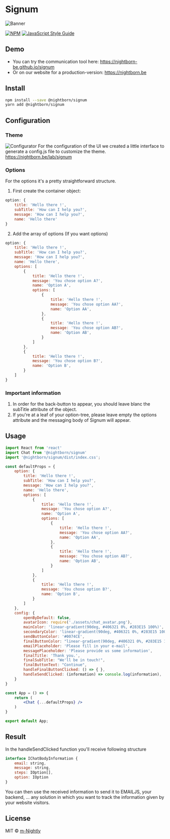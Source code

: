 # Signum
![Banner](https://github.com/nightborn-be/signum/blob/master/lab_signum.png)

[![NPM](https://img.shields.io/npm/v/signum.svg)](https://www.npmjs.com/package/signum) [![JavaScript Style Guide](https://img.shields.io/badge/code_style-standard-brightgreen.svg)](https://standardjs.com)

## Demo

- You can try the communication tool here: https://nightborn-be.github.io/signum
- Or on our website for a production-version: https://nightborn.be

## Install

```bash
npm install --save @nightborn/signum
yarn add @nightborn/signum
```

## Configuration

### Theme
![Configurator](https://github.com/nightborn-be/signum/blob/master/lab_signum_configurator.png)
For the configuration of the UI we created a little interface to generate a config.js file to customize the theme.
https://nightborn.be/lab/signum

### Options
For the options it's a pretty straightforward structure.

1. First create the container object:

```jsx
option: {
    title: 'Hello there !',
    subTitle: 'How can I help you?',
    message: 'How can I help you?',
    name: 'Hello there'
}
```

2. Add the array of options (If you want options)
```jsx
option: {
    title: 'Hello there !',
    subTitle: 'How can I help you?',
    message: 'How can I help you?',
    name: 'Hello there',
    options: [
        {
            title: 'Hello there !',
            message: 'You chose option A?',
            name: 'Option A',
            options: [
                {
                    title: 'Hello there !',
                    message: 'You chose option AA?',
                    name: 'Option AA',
                },
                {
                    title: 'Hello there !',
                    message: 'You chose option AB?',
                    name: 'Option AB',
                }
            ]
        },
        {
            title: 'Hello there !',
            message: 'You chose option B?',
            name: 'Option B',
        }
    ]
}
```


### Important information

1. In order for the back-button to appear, you should leave blanc the subTitle attribute of the object.
2. If you're at a leaf of your option-tree, please leave empty the options attribute and the messaging body of Signum will appear.


## Usage

```jsx
import React from 'react'
import Chat from '@nightborn/signum'
import '@nightborn/signum/dist/index.css';

const defaultProps = {
    option: {
        title: 'Hello there !',
        subTitle: 'How can I help you?',
        message: 'How can I help you?',
        name: 'Hello there',
        options: [
            {
                title: 'Hello there !',
                message: 'You chose option A?',
                name: 'Option A',
                options: [
                    {
                        title: 'Hello there !',
                        message: 'You chose option AA?',
                        name: 'Option AA',
                    },
                    {
                        title: 'Hello there !',
                        message: 'You chose option AB?',
                        name: 'Option AB',
                    }
                ]
            },
            {
                title: 'Hello there !',
                message: 'You chose option B?',
                name: 'Option B',
            }
        ]
    },
    config: {
        openByDefault: false,
        avatarIcon: require('./assets/chat_avatar.png'),
        mainColor: 'linear-gradient(90deg, #406321 0%, #283E15 100%)',
        secondaryColor: 'linear-gradient(90deg, #406321 0%, #283E15 100%)',
        sendButtonColor: '#0074CE',
        finalButtonColor: "linear-gradient(90deg, #406321 0%, #283E15 100%)",
        emailPlaceholder: 'Please fill in your e-mail',
        messagePlaceholder: 'Please provide us some information',
        finalTitle: 'Thank you.',
        finalSubTitle: "We'll be in touch!",
        finalButtonText: "Continue",
        handleFinalButtonClicked: () => { },
        handleSendClicked: (information) => console.log(information),
    }
}

const App = () => {
    return (
        <Chat {...defaultProps} />
    )
}

export default App;
```

## Result

In the handleSendClicked function you'll receive following structure 
```jsx
interface IChatBodyInformation {
    email: string,
    message: string,
    steps: IOption[],
    option: IOption
}
```
You can then use the received information to send it to EMAILJS, your backend, ... any solution in which you want to track the information given by your website visitors.

## License

MIT © [m-Nightly](https://github.com/m-Nightly)
